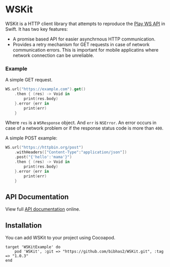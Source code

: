 # WSKit
WSKit is a HTTP client library that attempts to reproduce the [Play WS API](https://www.playframework.com/documentation/2.5.x/api/scala/index.html#play.api.libs.ws.package) 
in Swift. It has two key features:

- A promise based API for easier asynchrnous HTTP communication.
- Provides a retry mechanism for GET requests in case of network communication errors. This is important for mobile applicatins where
network connection can be unreliable.

### Example
A simple GET request.

```swift
WS.url("https://example.com").get()
    .then { (res) -> Void in
        print(res.body)
    }.error {err in
        print(err)
    }
```

Where ``res`` is a ``WSResponse`` object. And ``err`` is ``NSError``. An error occurs in case of a network problem or if the response 
status code is more than ``400``.

A simple POST example:

```swift
WS.url("https://httpbin.org/post")
    .withHeaders(["Content-Type":"application/json"])
    .post("{'hello':'mama'}")
    .then { (res) -> Void in
        print(res.body)
    }.error {err in
        print(err)
    }
```

## API Documentation
View full [API documentation](http://bibhas2.github.io/WSKit/docs/index.html) online.

## Installation
You can add WSKit to your project using Cocoapod.

```
target 'WSKitExample' do
    pod 'WSKit', :git => "https://github.com/bibhas2/WSKit.git", :tag => "1.0.3"
end
```
